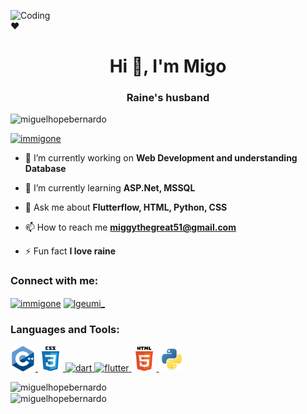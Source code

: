 <img align="right" alt="Coding" width="1000" src="https://pbs.twimg.com/profile_banners/4012597518/1722888743/1500x500">♥
<h1 align="center">Hi 👋, I'm Migo</h1>
<h3 align="center">Raine's husband</h3>

<p align="left"> <img src="https://komarev.com/ghpvc/?username=miguelhopebernardo&label=Mga%20stalker%20ko&color=0e75b6&style=flat-square" alt="miguelhopebernardo" /> </p>

<p align="left"> <a href="https://twitter.com/immigone" target="blank"><img src="https://img.shields.io/twitter/follow/immigone?logo=twitter&style=for-the-badge" alt="immigone" /></a> </p>

- 🔭 I’m currently working on **Web Development and understanding Database**

- 🌱 I’m currently learning **ASP.Net, MSSQL**

- 💬 Ask me about **Flutterflow, HTML, Python, CSS**

- 📫 How to reach me **miggythegreat51@gmail.com**

- ⚡ Fun fact **I love raine**

<h3 align="left">Connect with me:</h3>
<p align="left">
<a href="https://twitter.com/immigone" target="blank"><img align="center" src="https://raw.githubusercontent.com/rahuldkjain/github-profile-readme-generator/master/src/images/icons/Social/twitter.svg" alt="immigone" height="30" width="40" /></a> 
<a href="https://instagram.com/lgeumi_" target="blank"><img align="center" src="https://raw.githubusercontent.com/rahuldkjain/github-profile-readme-generator/master/src/images/icons/Social/instagram.svg" alt="lgeumi_" height="30" width="40" /></a>
</p>

<h3 align="left">Languages and Tools:</h3>
<p align="left"> <a href="https://www.w3schools.com/cpp/" target="_blank" rel="noreferrer"> <img src="https://raw.githubusercontent.com/devicons/devicon/master/icons/cplusplus/cplusplus-original.svg" alt="cplusplus" width="40" height="40"/> </a> <a href="https://www.w3schools.com/css/" target="_blank" rel="noreferrer"> <img src="https://raw.githubusercontent.com/devicons/devicon/master/icons/css3/css3-original-wordmark.svg" alt="css3" width="40" height="40"/> </a> <a href="https://dart.dev" target="_blank" rel="noreferrer"> <img src="https://www.vectorlogo.zone/logos/dartlang/dartlang-icon.svg" alt="dart" width="40" height="40"/> </a> <a href="https://flutter.dev" target="_blank" rel="noreferrer"> <img src="https://www.vectorlogo.zone/logos/flutterio/flutterio-icon.svg" alt="flutter" width="40" height="40"/> </a> <a href="https://www.w3.org/html/" target="_blank" rel="noreferrer"> <img src="https://raw.githubusercontent.com/devicons/devicon/master/icons/html5/html5-original-wordmark.svg" alt="html5" width="40" height="40"/> </a> <a href="https://www.python.org" target="_blank" rel="noreferrer"> <img src="https://raw.githubusercontent.com/devicons/devicon/master/icons/python/python-original.svg" alt="python" width="40" height="40"/> </a> </p>

<p><img align="left" width="400" src="https://github-readme-stats.vercel.app/api?username=miguelhopebernardo&show_icons=true&theme=dracula&title_color=ffffff&text_color=ffffff&bg_color=387285&locale=en" alt="miguelhopebernardo" /></p>

<p>&nbsp;<img align="center" width="400" src="https://github-readme-streak-stats.herokuapp.com/?user=miguelhopebernardo&theme=dark" alt="miguelhopebernardo" /></p>


